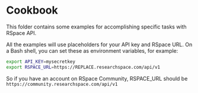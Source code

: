 # Cookbook

This folder contains some examples for accomplishing specific tasks with RSpace API.

All the examples will use placeholders for your API key and RSpace URL.
On a Bash shell, you can set these as environment variables, for example:

```bash
export API_KEY=mysecretkey
export RSPACE_URL=https://REPLACE.researchspace.com/api/v1
```

So if you have an account on RSpace Community, RSPACE_URL should be `https://community.researchspace.com/api/v1`
